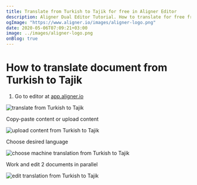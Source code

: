 ```yaml
---
title: Translate from Turkish to Tajik for free in Aligner Editor
description: Aligner Dual Editor Tutorial. How to translate for free from Turkish to Tajik. Aligner is multilingual document management platform. 
ogImage: "https://www.aligner.io/images/aligner-logo.png"
date: 2020-05-06T07:09:21+03:00
image: ../images/aligner-logo.png
onBlog: true
---
```


# How to translate document from Turkish to Tajik

1. Go to editor at [app.aligner.io](https://app.aligner.io "Aligner App web page")

![translate from Turkish to Tajik](../aligner-blank-editor.png "translate from Turkish to Tajik")

Copy-paste content or upload content

![upload content from Turkish to Tajik](../aligner-uploaded-document.png "upload content from Turkish to Tajik")

Choose desired language

![choose machine translation from Turkish to Tajik](../aligner-language-dropdown.png "choose machine translation from Turkish to Tajik")

Work and edit 2 documents in parallel

![edit translation from Turkish to Tajik](../aligner-double-sitded-editor.png "edit translation from Turkish to Tajik")

